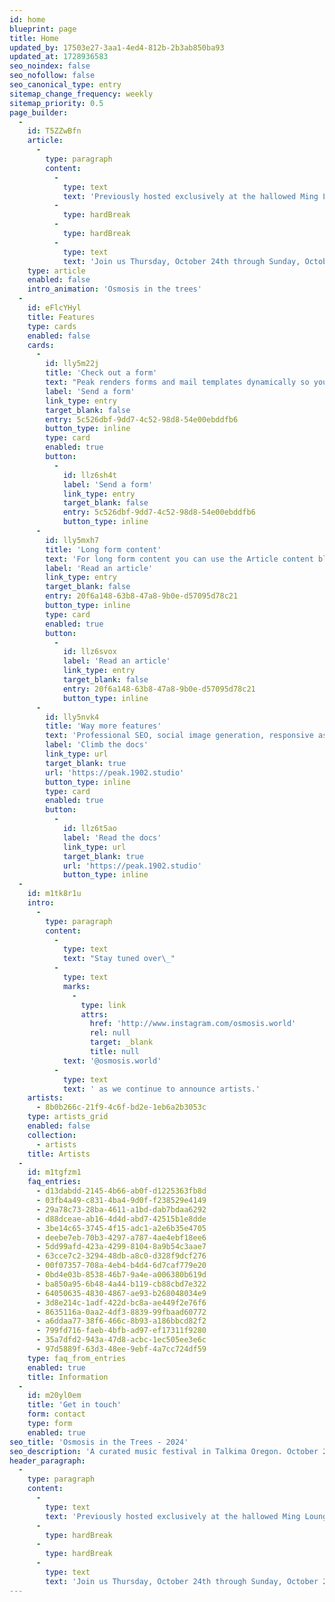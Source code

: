 ```yaml
---
id: home
blueprint: page
title: Home
updated_by: 17503e27-3aa1-4ed4-812b-2b3ab850ba93
updated_at: 1728936583
seo_noindex: false
seo_nofollow: false
seo_canonical_type: entry
sitemap_change_frequency: weekly
sitemap_priority: 0.5
page_builder:
  -
    id: T5ZZwBfn
    article:
      -
        type: paragraph
        content:
          -
            type: text
            text: 'Previously hosted exclusively at the hallowed Ming Lounge, a century-old Chinese restaurant in Portland, Osmosis has found a second home amidst the tranquil beauty of the trees. With a penchant for bringing hi-fi soundscapes to DIY spaces, the Osmosis team has been hard at work curating a weekend of audio/visual immersion.'
          -
            type: hardBreak
          -
            type: hardBreak
          -
            type: text
            text: 'Join us Thursday, October 24th through Sunday, October 27th for three nights of music and magic.'
    type: article
    enabled: false
    intro_animation: 'Osmosis in the trees'
  -
    id: eFlcYHyl
    title: Features
    type: cards
    enabled: false
    cards:
      -
        id: lly5m22j
        title: 'Check out a form'
        text: "Peak renders forms and mail templates dynamically so you can add as many forms as you'd like, just by creating them in the CP. Peak ships with a default basic contact form you can edit."
        label: 'Send a form'
        link_type: entry
        target_blank: false
        entry: 5c526dbf-9dd7-4c52-98d8-54e00ebddfb6
        button_type: inline
        type: card
        enabled: true
        button:
          -
            id: llz6sh4t
            label: 'Send a form'
            link_type: entry
            target_blank: false
            entry: 5c526dbf-9dd7-4c52-98d8-54e00ebddfb6
            button_type: inline
      -
        id: lly5mxh7
        title: 'Long form content'
        text: 'For long form content you can use the Article content block. This is a Bard fieldtypeopen in new window with multiple sets of fields that are regularly used in longer articles.'
        label: 'Read an article'
        link_type: entry
        target_blank: false
        entry: 20f6a148-63b8-47a8-9b0e-d57095d78c21
        button_type: inline
        type: card
        enabled: true
        button:
          -
            id: llz6svox
            label: 'Read an article'
            link_type: entry
            target_blank: false
            entry: 20f6a148-63b8-47a8-9b0e-d57095d78c21
            button_type: inline
      -
        id: lly5nvk4
        title: 'Way more features'
        text: 'Professional SEO, social image generation, responsive assets, appearance globals, favicons generation, search templates, dark mode support with toggle, pagination template, search and additional bottles of oxygen.'
        label: 'Climb the docs'
        link_type: url
        target_blank: true
        url: 'https://peak.1902.studio'
        button_type: inline
        type: card
        enabled: true
        button:
          -
            id: llz6t5ao
            label: 'Read the docs'
            link_type: url
            target_blank: true
            url: 'https://peak.1902.studio'
            button_type: inline
  -
    id: m1tk8r1u
    intro:
      -
        type: paragraph
        content:
          -
            type: text
            text: "Stay tuned over\_"
          -
            type: text
            marks:
              -
                type: link
                attrs:
                  href: 'http://www.instagram.com/osmosis.world'
                  rel: null
                  target: _blank
                  title: null
            text: '@osmosis.world'
          -
            type: text
            text: ' as we continue to announce artists.'
    artists:
      - 8b0b266c-21f9-4c6f-bd2e-1eb6a2b3053c
    type: artists_grid
    enabled: false
    collection:
      - artists
    title: Artists
  -
    id: m1tgfzm1
    faq_entries:
      - d13dabdd-2145-4b66-ab0f-d1225363fb8d
      - 03fb4a49-c831-4ba4-9d0f-f238529e4149
      - 29a78c73-28ba-4611-a1bd-dab7bdaa6292
      - d88dceae-ab16-4d4d-abd7-42515b1e8dde
      - 3be14c65-3745-4f15-adc1-a2e6b35e4705
      - deebe7eb-70b3-4297-a787-4ae4ebf18ee6
      - 5dd99afd-423a-4299-8104-8a9b54c3aae7
      - 63cce7c2-3294-48db-a8c0-d328f9dcf276
      - 00f07357-708a-4eb4-b4d4-6d7caf779e20
      - 0bd4e03b-8538-46b7-9a4e-a006380b619d
      - ba850a95-6b48-4a44-b119-cb88cbd7e322
      - 64050635-4830-4867-ae93-b268048034e9
      - 3d8e214c-1adf-422d-bc8a-ae449f2e76f6
      - 8635116a-0aa2-4df3-8839-99fbaad60772
      - a6ddaa77-38f6-466c-8b93-a186bbcd82f2
      - 799fd716-faeb-4bfb-ad97-ef17311f9280
      - 35a7dfd2-943a-47d8-acbc-1ec505ee3e6c
      - 97d5889f-63d3-48ee-9ebf-4a7cc724df59
    type: faq_from_entries
    enabled: true
    title: Information
  -
    id: m20yl0em
    title: 'Get in touch'
    form: contact
    type: form
    enabled: true
seo_title: 'Osmosis in the Trees - 2024'
seo_description: 'A curated music festival in Talkima Oregon. October 24-26.'
header_paragraph:
  -
    type: paragraph
    content:
      -
        type: text
        text: 'Previously hosted exclusively at the hallowed Ming Lounge, a century-old Chinese restaurant in Portland, Osmosis has found a second home amidst the tranquil beauty of the trees. With a penchant for bringing hi-fi soundscapes to DIY spaces, the Osmosis team has been hard at work curating a weekend of audio/visual immersion.'
      -
        type: hardBreak
      -
        type: hardBreak
      -
        type: text
        text: 'Join us Thursday, October 24th through Sunday, October 27th for three nights of music and magic.'
---
```

